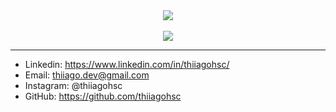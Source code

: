 <div align="center">
  <a href="#">
  <img src="https://i.imgur.com/srgR34J.png"/>

</div>
<br>
  <div align="center">
   <a href="https://www.linkedin.com/in/thiiagohsc/" target="_blank"><img src="https://img.shields.io/badge/-LinkedIn-%230077B5?style=for-the-badge&logo=linkedin&logoColor=white" target="_blank"></a>
  </div>

<hr>

- Linkedin: https://www.linkedin.com/in/thiiagohsc/
- Email: thiiago.dev@gmail.com
- Instagram: @thiiagohsc
- GitHub: https://github.com/thiiagohsc
